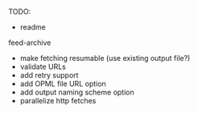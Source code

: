 TODO:
- readme

feed-archive
- make fetching resumable (use existing output file?)
- validate URLs
- add retry support
- add OPML file URL option
- add output naming scheme option
- parallelize http fetches

